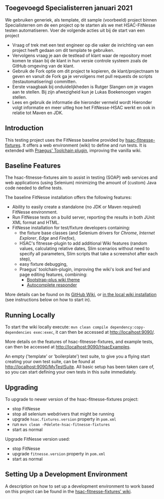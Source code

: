 ## Toegevoegd Specialisterren januari 2021
We gebruiken generiek, als template, dit sample (voorbeeld) project binnen Specialisterren om de een project op te starten als we met HSAC-FitNesse testen automatiseren. 
Voer de volgende acties uit bij de start van een project
* Vraag of trek met een test engineer op die vaker de inrichting van een project heeft gedaan om dit template te gebruiken. 
* Vervolgens vraag je aan de testlead of klant waar de repository moet komen te staan bij de klant in hun versie controle systeem zoals de GitHub omgeving van de klant. 
* Gebruik de Fork optie om dit project te kopieren, de klant/projectnaam te geven en vanuit de Fork ga je vervolgens met pull requests de scripts (testautomatisering) committen.
* Eerste vraagbaak bij onduidelijkheden is Rutger Slangen om je vragen aan te stellen. Bij zijn afwezigheid kun je Lukas Boekenoogen vragen stellen.
* Lees en gebruik de informatie die hieronder vermeld wordt
Hieronder volgt informatie en meer uitleg hoe het FitNesse-HSAC werkt en ook in relatie tot Maven en JDK.

## Introduction
This testing project uses the FitNesse baseline provided by [hsac-fitnesse-fixtures](https://github.com/fhoeben/hsac-fitnesse-fixtures).
It offers a web environment (wiki) to define and run tests. It is extended with [Praegus' Toolchain plugin](https://gitlab.com/praegus/toolchain-fixtures/toolchain-fitnesse-plugin), improving the vanilla wiki.

## Baseline Features
The hsac-fitnesse-fixtures aim to assist in testing (SOAP) web services and web applications (using Selenium) minimizing the amount of (custom) Java code needed to define tests.

The baseline FitNesse installation offers the following features:

* Ability to easily create a standalone (no JDK or Maven required) FitNesse environment.
* Run FitNesse tests on a build server, reporting the results in both JUnit XML format and HTML.
* FitNesse installation for test/fixture developers containing:
    - the fixture base classes (and Selenium drivers for _Chrome_, _Internet Explorer_, _Edge_ and _Firefox_),
    - HSAC's fitnesse-plugin to add additional Wiki features (random values, calculating relative dates,
      Slim scenarios without need to specify all parameters, Slim scripts that take a screenshot after each step),
    - easy fixture debugging,
    - Praegus' toolchain-plugin, improving the wiki's look and feel and page editing features, combining:
      - [Bootstrap-plus wiki theme](https://github.com/tcnh/fitnesse-bootstrap-plus-theme)
      - [Autocomplete responder](https://gitlab.com/praegus/toolchain-fixtures/fitnesse-autocomplete-responder)

More details can be found on its [GitHub Wiki](https://github.com/fhoeben/hsac-fitnesse-fixtures/wiki), or [in the local
wiki installation](http://localhost:9090/HsacExamples) (see instructions below on how to start in).

## Running Locally
To start the wiki locally execute: `mvn clean compile dependency:copy-dependencies exec:exec`, it can then be accessed at [http://localhost:9090/](http://localhost:9090/).

More details on the features of hsac-fitnesse-fixtures, and example tests, can then be accessed at 
[http://localhost:9090/HsacExamples](http://localhost:9090/HsacExamples).

An empty ('template' or 'boilerplate') test suite, to give you a flying start creating your own test suite, can be found at 
[http://localhost:9090/MyTestSuite](http://localhost:9090/MyTestSuite). All basic setup has been taken care of, 
so you can start defining your own tests in this suite immediately. 

## Upgrading

To upgrade to newer version of the hsac-fitnesse-fixtures project:

* stop FitNesse
* stop all selenium webdrivers that might be running
* upgrade `hsac.fixtures.version` property in `pom.xml`
* run `mvn clean -Pdelete-hsac-fitnesse-fixtures`
* start as normal

Upgrade FitNesse version used:

* stop FitNesse
* upgrade `fitnesse.version` property in `pom.xml`
* start as normal

## Setting Up a Development Environment

A description on how to set up a development environment to work based on this project can be found in the
[hsac-fitnesse-fixtures' wiki](https://github.com/fhoeben/hsac-fitnesse-fixtures/wiki/Installation-guide).
